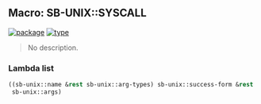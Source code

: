 ## Macro: SB-UNIX::SYSCALL
[![package](https://img.shields.io/badge/Package-SB--UNIX-5f9ea0.svg?style=social&colorA=999999)](../) [![type](https://img.shields.io/badge/Type-Macro-5f9ea0.svg?style=social&colorA=999999)](../#macro) 

> No description.

### Lambda list
```cl
((sb-unix::name &rest sb-unix::arg-types) sb-unix::success-form &rest
 sb-unix::args)
```
